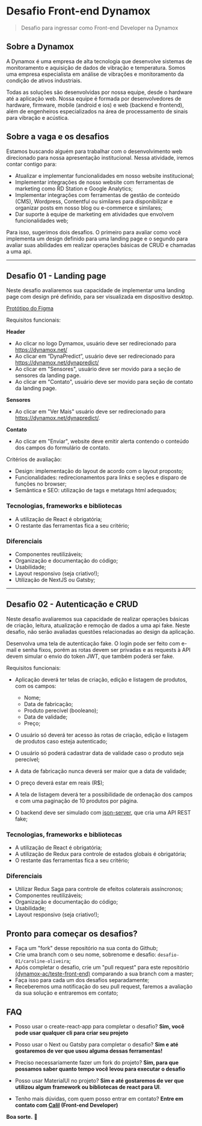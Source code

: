 # Desafio Front-end Dynamox

> Desafio para ingressar como Front-end Developer na Dynamox

## Sobre a Dynamox

A Dynamox é uma empresa de alta tecnologia que desenvolve sistemas de monitoramento e aquisição de dados de vibração e temperatura. Somos uma empresa especialista em análise de vibrações e monitoramento da condição de ativos industriais.

Todas as soluções são desenvolvidas por nossa equipe, desde o hardware até a aplicação web. Nossa equipe é formada por desenvolvedores de hardware, firmware, mobile (android e ios) e web (backend e frontend), além de engenheiros especializados na área de processamento de sinais para vibração e acústica.


## Sobre a vaga e os desafios

Estamos buscando alguém para trabalhar com o desenvolvimento web direcionado para nossa apresentação institucional. Nessa atividade, iremos contar contigo para:

- Atualizar e implementar funcionalidades em nosso website institucional;
- Implementar integrações de nosso website com ferramentas de marketing como RD Station e Google Analytics;
- Implementar integrações com ferramentas de gestão de conteúdo (CMS), Wordpress, Contentful ou similares para disponibilizar e organizar posts em nosso blog ou e-commerce e similares;
- Dar suporte à equipe de marketing em atividades que envolvem funcionalidades web;

Para isso, sugerimos dois desafios. O primeiro para avaliar como você implementa um design definido para uma landing page e o segundo para avaliar suas abilidades em realizar operações básicas de CRUD e chamadas a uma api.

---

## Desafio 01 - Landing page

Neste desafio avaliaremos sua capacidade de implementar uma landing page com design pré definido, para ser visualizada em dispositivo desktop.

[Protótipo do Figma](https://www.figma.com/file/oMYCDyVORucqrRrohyQpwC/Desafio-01---Front-end?node-id=0%3A1)

Requisitos funcionais:

**Header**

- Ao clicar no logo Dymamox, usuário deve ser redirecionado para https://dynamox.net/
- Ao clicar em “DynaPredict”, usuário deve ser redirecionado para https://dynamox.net/dynapredict/
- Ao clicar em "Sensores", usuário deve ser movido para a seção de sensores da landing page.
- Ao clicar em "Contato", usuário deve ser movido para seção de contato da landing page.

**Sensores**

- Ao clicar em "Ver Mais" usuário deve ser redirecionado para https://dynamox.net/dynapredict/.

**Contato**

- Ao clicar em "Enviar", website deve emitir alerta contendo o conteúdo dos campos do formulário de contato.

Critérios de avaliação:

- Design: implementação do layout de acordo com o layout proposto;
- Funcionalidades: redirecionamentos para links e seções e disparo de funções no browser;
- Semântica e SEO: utilização de tags e metatags html adequados;

### Tecnologias, frameworks e bibliotecas

- A utilização de React é obrigatória;
- O restante das ferramentas fica a seu critério;

### Diferenciais

- Componentes reutilizáveis;
- Organização e documentação do código;
- Usabilidade;
- Layout responsivo (seja criativo!);
- Utilização de NextJS ou Gatsby;

---

## Desafio 02 - Autenticação e CRUD

Neste desafio avaliaremos sua capacidade de realizar operações básicas de criação, leitura, atualização e remoção de dados a uma api fake. Neste desafio, não serão avaliadas questões relacionadas ao design da aplicação.

Desenvolva uma tela de autenticação fake. O login pode ser feito com e-mail e senha fixos, porém as rotas devem ser privadas e as requests à API devem simular o envio do token JWT, que também poderá ser fake.

Requisitos funcionais:

- Aplicação deverá ter telas de criação, edição e listagem de produtos, com os campos:

  - Nome;
  - Data de fabricação;
  - Produto perecível (booleano);
  - Data de validade;
  - Preço;

- O usuário só deverá ter acesso às rotas de criação, edição e listagem de produtos caso esteja autenticado;
- O usuário só poderá cadastrar data de validade caso o produto seja perecível;
- A data de fabricação nunca deverá ser maior que a data de validade;
- O preço deverá estar em reais (R$);
- A tela de listagem deverá ter a possibilidade de ordenação dos campos e com uma paginação de 10 produtos por página.
- O backend deve ser simulado com [json-server](https://www.npmjs.com/package/json-server), que cria uma API REST fake;

### Tecnologias, frameworks e bibliotecas

- A utilização de React é obrigatória;
- A utilização de Redux para controle de estados globais é obrigatória;
- O restante das ferramentas fica a seu critério;

### Diferenciais

- Utilizar Redux Saga para controle de efeitos colaterais assíncronos;
- Componentes reutilizáveis;
- Organização e documentação do código;
- Usabilidade;
- Layout responsivo (seja criativo!);

## Pronto para começar os desafios?

- Faça um "fork" desse repositório na sua conta do Github;
- Crie uma branch com o seu nome, sobrenome e desafio: `desafio-01/caroline-oliveira`;
- Após completar o desafio, crie um "pull request" para este repositório [(dynamox-ac/teste-front-end)](https://github.com/dynamox-ac/teste-front-end) comparando a sua branch com a master;
- Faça isso para cada um dos desafios separadamente;
- Receberemos uma notificação do seu pull request, faremos a avaliação da sua solução e entraremos em contato;

## FAQ

- Posso usar o create-react-app para completar o desafio?
  **Sim, você pode usar qualquer cli para criar seu projeto**
- Posso usar o Next ou Gatsby para completar o desafio?
  **Sim e até gostaremos de ver que usou alguma dessas ferramentas!**
- Preciso necessariamente fazer um fork do projeto?
  **Sim, para que possamos saber quanto tempo você levou para executar o desafio**
- Posso usar MaterialUI no projeto?
  **Sim e até gostaremos de ver que utilizou algum framework ou bibliotecas de react para UI**.

- Tenho mais dúvidas, com quem posso entrar em contato?
  **Entre em contato com [Calil](https://github.com/amaralc) (Front-end Developer)**

**Boa sorte.** 🚀
